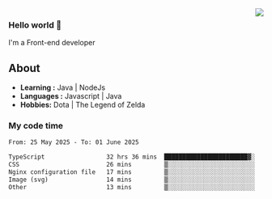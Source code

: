 <img align='right' src="https://github-readme-stats.vercel.app/api?username=jumodada&show_icons=true&theme=vue">

### Hello world 👋

I'm a Front-end developer 
    
## About
-  **Learning :** Java | NodeJs
-  **Languages :** Javascript | Java
-  **Hobbies:** Dota | The Legend of Zelda

### My code time

<!--START_SECTION:waka-->

```txt
From: 25 May 2025 - To: 01 June 2025

TypeScript                 32 hrs 36 mins  ███████████████████████▓░   94.88 %
CSS                        26 mins         ▒░░░░░░░░░░░░░░░░░░░░░░░░   01.30 %
Nginx configuration file   17 mins         ▒░░░░░░░░░░░░░░░░░░░░░░░░   00.83 %
Image (svg)                14 mins         ▒░░░░░░░░░░░░░░░░░░░░░░░░   00.71 %
Other                      13 mins         ▒░░░░░░░░░░░░░░░░░░░░░░░░   00.68 %
```

<!--END_SECTION:waka-->
